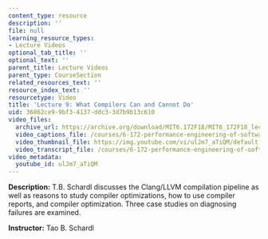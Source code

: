 ```yaml
---
content_type: resource
description: ''
file: null
learning_resource_types:
- Lecture Videos
optional_tab_title: ''
optional_text: ''
parent_title: Lecture Videos
parent_type: CourseSection
related_resources_text: ''
resource_index_text: ''
resourcetype: Video
title: 'Lecture 9: What Compilers Can and Cannot Do'
uid: 36862ce9-9bf3-4137-ddc3-3d7b9b13c610
video_files:
  archive_url: https://archive.org/download/MIT6.172F18/MIT6_172F18_lecture_09_300k.mp4
  video_captions_file: /courses/6-172-performance-engineering-of-software-systems-fall-2018/9617f27d16605a8480399c37f32e6940_ulJm7_aTiQM.vtt
  video_thumbnail_file: https://img.youtube.com/vi/ulJm7_aTiQM/default.jpg
  video_transcript_file: /courses/6-172-performance-engineering-of-software-systems-fall-2018/052caf9eb417f1fd4dd67dbc34c3961b_ulJm7_aTiQM.pdf
video_metadata:
  youtube_id: ulJm7_aTiQM
---
```


**Description:** T.B. Schardl discusses the Clang/LLVM compilation pipeline as well as reasons to study compiler optimizations, how to use compiler reports, and compiler optimization. Three case studies on diagnosing failures are examined.

**Instructor:** Tao B. Schardl